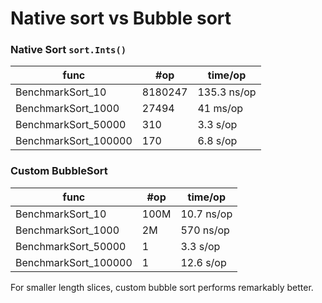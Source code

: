 # Native sort vs Bubble sort

### Native Sort `sort.Ints()`

| func                 | #op     | time/op     |
| -------------------- | ------- | ----------- |
| BenchmarkSort_10     | 8180247 | 135.3 ns/op |
| BenchmarkSort_1000   | 27494   | 41 ms/op    |
| BenchmarkSort_50000  | 310     | 3.3 s/op    |
| BenchmarkSort_100000 | 170     | 6.8 s/op    |

### Custom BubbleSort

| func                 | #op  | time/op    |
| -------------------- | ---- | ---------- |
| BenchmarkSort_10     | 100M | 10.7 ns/op |
| BenchmarkSort_1000   | 2M   | 570 ns/op  |
| BenchmarkSort_50000  | 1    | 3.3 s/op   |
| BenchmarkSort_100000 | 1    | 12.6 s/op  |

For smaller length slices, custom bubble sort performs remarkably better.
